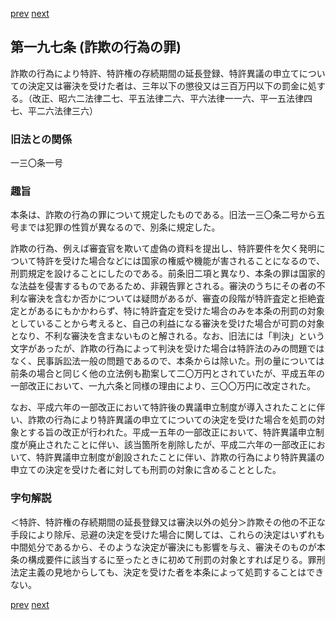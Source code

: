 [prev](/specific/markdowns/特許法/289_Mp-Ch_11-At_196_2.md)
[next](/specific/markdowns/特許法/291_Mp-Ch_11-At_198.md)
## 第一九七条 (詐欺の行為の罪)
詐欺の行為により特許、特許権の存続期間の延長登録、特許異議の申立てについての決定又は審決を受けた者は、三年以下の懲役又は三百万円以下の罰金に処する。（改正、昭六二法律二七、平五法律二六、平六法律一一六、平一五法律四七、平二六法律三六）


### 旧法との関係
一三〇条一号

### 趣旨
本条は、詐欺の行為の罪について規定したものである。旧法一三〇条二号から五号までは犯罪の性質が異なるので、別条に規定した。

詐欺の行為、例えば審査官を欺いて虚偽の資料を提出し、特許要件を欠く発明について特許を受けた場合などには国家の権威や機能が害されることになるので、刑罰規定を設けることにしたのである。前条旧二項と異なり、本条の罪は国家的な法益を侵害するものであるため、非親告罪とされる。審決のうちにその者の不利な審決を含むか否かについては疑問があるが、審査の段階が特許査定と拒絶査定とがあるにもかかわらず、特に特許査定を受けた場合のみを本条の刑罰の対象としていることから考えると、自己の利益になる審決を受けた場合が可罰の対象となり、不利な審決を含まないものと解される。なお、旧法には「判決」という文字があったが、詐欺の行為によって判決を受けた場合は特許法のみの問題ではなく、民事訴訟法一般の問題であるので、本条からは除いた。刑の量については前条の場合と同じく他の立法例も勘案して二〇万円とされていたが、平成五年の一部改正において、一九六条と同様の理由により、三〇〇万円に改定された。

なお、平成六年の一部改正において特許後の異議申立制度が導入されたことに伴い、詐欺の行為により特許異議の申立てについての決定を受けた場合を処罰の対象とする旨の改正が行われた。平成一五年の一部改正において、特許異議申立制度が廃止されたことに伴い、該当箇所を削除したが、平成二六年の一部改正において、特許異議申立制度が創設されたことに伴い、詐欺の行為により特許異議の申立ての決定を受けた者に対しても刑罰の対象に含めることとした。


### 字句解説
＜特許、特許権の存続期間の延長登録又は審決以外の処分＞詐欺その他の不正な手段により除斥、忌避の決定を受けた場合に関しては、これらの決定はいずれも中間処分であるから、そのような決定が審決にも影響を与え、審決そのものが本条の構成要件に該当するに至ったときに初めて刑罰の対象とすれば足りる。罪刑法定主義の見地からしても、決定を受けた者を本条によって処罰することはできない。


[prev](/specific/markdowns/特許法/289_Mp-Ch_11-At_196_2.md)
[next](/specific/markdowns/特許法/291_Mp-Ch_11-At_198.md)